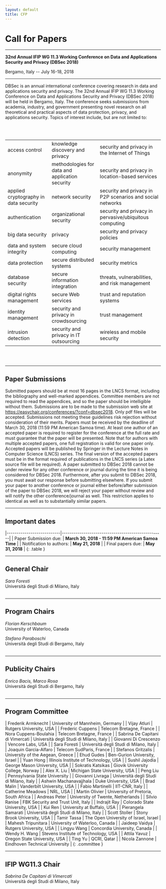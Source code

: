 ```yaml
---
layout: default
title: CFP
---
```


# Call for Papers

--------------------------------------------------------------------------------

<p class="text-center"><b>32nd Annual IFIP WG 11.3 Working Conference on Data and Applications Security and Privacy (DBSec 2018)</b></p>
<p class="text-center">Bergamo, Italy -- July 16-18, 2018</p>

--------------------------------------------------------------------------------

DBSec is an annual international conference covering research in data
and applications security and privacy. The 32nd Annual IFIP WG 11.3
Working Conference on Data and Applications Security and Privacy
(DBSec 2018) will be held in Bergamo, Italy. The conference seeks
submissions from academia, industry, and government presenting novel
research on all theoretical and practical aspects of data protection,
privacy, and applications security. Topics of interest include,
but are not limited to:

<br><br>
<table width="100%">
   <tbody>
      <tr>
         <td>access control</td>
         <td>knowledge discovery and privacy</td>
         <td>security and privacy in the Internet of Things</td>
      </tr>
      <tr>
         <td>anonymity</td>
         <td>methodologies for data and application security</td>
         <td>security and privacy in location-based services</td>
      </tr>
      <tr>
         <td>applied cryptography in data security</td>
         <td>network security</td>
         <td>security and privacy in P2P scenarios and social networks</td>
      </tr>
      <tr>
         <td>authentication</td>
         <td>organizational security</td>
         <td>security and privacy in pervasive/ubiquitous computing</td>
      </tr>
      <tr>
         <td>big data security</td>
         <td>privacy</td>
         <td>security and privacy policies</td>
      </tr>
      <tr>
         <td>data and system integrity</td>
         <td>secure cloud computing</td>
         <td>security management</td>
      </tr>
      <tr>
         <td>data protection</td>
         <td>secure distributed systems</td>
         <td>security metrics</td>
      </tr>
      <tr>
         <td>database security</td>
         <td>secure information integration</td>
         <td>threats, vulnerabilities, and risk management</td>
      </tr>
      <tr>
         <td>digital rights management</td>
         <td>secure Web services</td>
         <td>trust and reputation systems</td>
      </tr>
      <tr>
         <td>identity management</td>
         <td>security and privacy in crowdsourcing</td>
         <td>trust management</td>
      </tr>
      <tr>
         <td>intrusion detection </td>
         <td>security and privacy in IT outsourcing</td>
         <td>wireless and mobile security</td>
      </tr>
   </tbody>
</table>
<br><br>

--------------------------------------------------------------------------------

## Paper Submissions

Submitted papers should be at most 16 pages in the LNCS format,
including the bibliography and well-marked appendices. Committee
members are not required to read the appendices, and so the paper
should be intelligible without them. Submissions are to be made to the
submission web site at
<https://easychair.org/conferences/?conf=dbsec2018>. Only pdf files will
be accepted.  Submissions not meeting these guidelines risk rejection
without consideration of their merits. Papers must be received by the
deadline of March 30, 2018 (11:59 PM American Samoa time).  At least
one author of an accepted paper is required to register for the
conference at the full rate and must guarantee that the paper will be
presented. Note that for authors with multiple accepted papers, one
full registration is valid for one paper only. Accepted papers will be
published by Springer in the Lecture Notes in Computer Science (LNCS)
series. The final version of the accepted papers must be in the format
required of publications in the LNCS series (a Latex source file will
be required).  A paper submitted to DBSec 2018 cannot be under review
for any other conference or journal during the time it is being
considered for DBSec 2018. Furthermore, after you submit to DBSec
2018, you must await our response before submitting elsewhere. If you
submit your paper to another conference or journal either before/after
submission of the paper to DBSec 2018, we will reject your paper
without review and will notify the other conference/journal as
well. This restriction applies to identical as well as to
substantially similar papers.

--------------------------------------------------------------------------------

## Important dates

|---------------------------|---------------------------------------------------|
| Paper Submission due:     | **March 30, 2018 - 11:59 PM American Samoa Time** |
| Notification to authors:  | **May 21, 2018**                                  |
| Final papers due:         | **May 31, 2018**                                  |
{: .table }

--------------------------------------------------------------------------------

## General Chair
*Sara Foresti*  
Università degli Studi di Milano, Italy<br><br>

--------------------------------------------------------------------------------

## Program Chairs
*Florian Kerschbaum*  
University of Waterloo, Canada

*Stefano Paraboschi*  
Università degli Studi di Bergamo, Italy<br><br>

--------------------------------------------------------------------------------

## Publicity Chairs

*Enrico Bacis, Marco Rosa*  
Università degli Studi di Bergamo, Italy<br><br>

--------------------------------------------------------------------------------

## Program Committee

| Frederik Armknecht               | University of Mannheim, Germany          |
| Vijay Atluri                     | Rutgers University, USA                  |
| Frederic Cuppens                 | Telecom Bretagne, France                 |
| Nora Cuppens-Boulahia            | Telecom Bretagne, France                 |
| Sabrina De Capitani di Vimercati | Università degli Studi di Milano, Italy  |
| Giovanni Di Crescenzo            | Vencore Labs, USA                        |
| Sara Foresti                     | Università degli Studi di Milano, Italy  |
| Joaquin Garcia-Alfaro            | Telecom SudParis, France                 |
| Stefanos Gritzalis               | University of the Aegean, Greece         |
| Ehud Gudes                       | Ben-Gurion University, Israel            |
| Yuan Hong                        | Illinois Institute of Technology, USA    |
| Sushil Jajodia                   | George Mason University, USA             |
| Sokratis Katsikas                | Giovik University College, Norway        |
| Alex X. Liu                      | Michigan State University, USA           |
| Peng Liu                         | Pennsylvania State University            |
| Giovanni Livraga                 | Università degli Studi di Milano, Italy  |
| Ashwin Machanavajjhala           | Duke University, USA                     |
| Brad Malin                       | Vanderbilt University, USA               |
| Fabio Martinelli                 | IIT-CNR, Italy                           |
| Catherine Meadows                | NRL, USA                                 |
| Martin Olivier                   | University of Pretoria, South Africa     |
| Andreas Peter                    | University of Twente, Netherlands        |
| Silvio Ranise                    | FBK Security and Trust Unit, Italy       |
| Indrajit Ray                     | Colorado State University, USA           |
| Kui Ren                          | University at Buffalo, USA               |
| Pierangela Samarati              | Università degli Studi di Milano, Italy  |
| Scott Stoller                    | Stony Brook University, USA              |
| Tamir Tassa                      | The Open University of Israel, Israel    |
| Mahesh Tripunitara               | University of Waterloo, Canada           |
| Jaideep Vaidya                   | Rutgers University, USA                  |
| Lingyu Wang                      | Concordia University, Canada             |
| Wendy H. Wang                    | Stevens Institute of Technology, USA     |
| Attila Yavuz                     | Oregon State University, USA             |
| Ting Yu                          | QCRI, Qatar                              |
| Nicola Zannone                   | Eindhoven Technical University           |
{: .committee }

--------------------------------------------------------------------------------

## IFIP WG11.3 Chair
*Sabrina De Capitani di Vimercati*  
Università degli Studi di Milano, Italy<br><br>

